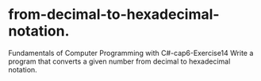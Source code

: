 # from-decimal-to-hexadecimal-notation.
Fundamentals of Computer Programming with C#-cap6-Exercise14
Write a program that converts a given number from decimal to
hexadecimal notation.

